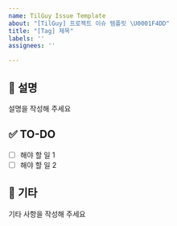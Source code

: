 ```yaml
---
name: TilGuy Issue Template
about: "[TilGuy] 프로젝트 이슈 템플릿 \U0001F4DD"
title: "[Tag] 제목"
labels: ''
assignees: ''

---
```


## 📄 설명
설명을 작성해 주세요

## ✅ TO-DO
- [ ] 해야 할 일 1
- [ ] 해야 할 일 2

## 🔔 기타
기타 사항을 작성해 주세요
